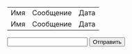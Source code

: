 <div id="chat">
  <table>
    <tr>
      <td>Имя</td>
      <td>Сообщение</td>
      <td>Дата</td>
    </tr>
    <tr>
      <td>Имя</td>
      <td>Сообщение</td>
      <td>Дата</td>
    </tr>
  </table>
</div>
<p>
  <input type="text" name="message" id="message" />
  <input type="button" value="Отправить" onclick="send()" />
</p>
<script type="text/javascript">
  function send() {
    var message = document.getElementById("message").value;
    var name = "Гость";
    /* Здесь блок отправки POST-запроса с данными (например, через Ajax) */
  }
  function update() {
    /* Здесь отправка запроса на получение всех сообщений (например, через Ajax) */
    /* Здесь вывод сообщений в определённом формате прямо в HTML-код с использованием DOM, либо JQuery. */
  }
  setInterval("update()", 1000); // Обновление окна чата каждую секунду
</script>
<?php
  /* Получаем данные, полученные из JavaScript */
  $message = $_POST["message"];
  $name = $_POST["name"];
  $date = date(); // Узнаём текущее время и дату
  /* Здесь добавляем в таблицу новую запись */
?>
<?php
  /* Вытаскиваем все записи из таблицы */
  /* Получаем двумерный массив из полученных данных */
  /* Преобразуем массив в json-формат и возвращаем его в javascript, где он уже будет выводиться */
?>
